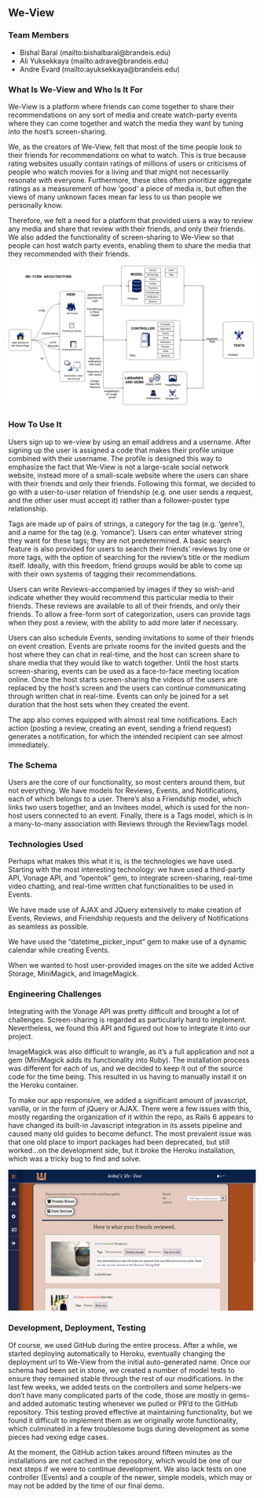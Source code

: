 ## We-View

<h3>Team Members </h3>
<ul>
   <li>Bishal Baral   (mailto:bishalbaral@brandeis.edu)</li>
   <li>Ali Yuksekkaya (mailto:adrave@brandeis.edu)</li>
   <li>Andre Evard    (mailto:ayuksekkaya@brandeis.edu)</li>
</ul>

<h3> What Is We-View and Who Is It For</h3>
<p>We-View is a platform where friends can come together to share their recommendations on any sort of media and create watch-party events where they can come together and watch the media they want by tuning into the host’s screen-sharing.</p>
<p>We, as the creators of We-View, felt that most of the time people look to their friends for recommendations on what to watch. This is true because rating websites usually contain ratings of millions of users or criticisms of people who watch movies for a living and that might not necessarily resonate with everyone. Furthermore, these sites often prioritize aggregate ratings as a measurement of how ‘good’ a piece of media is, but often the views of many unknown faces mean far less to us than people we personally know.</p> 
<p>Therefore, we felt a need for a platform that provided users a way to review any media and share that review with their friends, and only their friends. We also added the functionality of screen-sharing to We-View so that people can host watch party events, enabling them to share the media that they recommended with their friends.</p>

![Architecture](weview-architecture.png)


    
<h3> How To Use It</h3>

<p>   Users sign up to we-view by using an email address and a username. After signing up the user is assigned a code that makes their profile unique combined with their username. The profile is designed this way to emphasize the fact that We-View is not a large-scale social network website, instead more of a small-scale website where the users can share with their friends and only their friends. Following this format, we decided to go with a user-to-user relation of friendship (e.g. one user sends a request, and the other user must accept it) rather than a follower-poster type relationship.</p> 
<p>   Tags are made up of pairs of strings, a category for the tag (e.g. ‘genre’), and a name for the tag (e.g. ‘romance’). Users can enter whatever string they want for these tags; they are not predetermined. A basic search feature is also provided for users to search their friends’ reviews by one or more tags, with the option of searching for the review’s title or the medium itself. Ideally, with this freedom, friend groups would be able to come up with their own systems of tagging their recommendations.</p>
<p>   Users can write Reviews-accompanied by images if they so wish-and indicate whether they would recommend this particular media to their friends. These reviews are available to all of their friends, and only their friends. To allow a free-form sort of categorization, users can provide tags when they post a review, with the ability to add more later if necessary.</p> 
<p>   Users can also schedule Events, sending invitations to some of their friends on event creation. Events are private rooms for the invited guests and the host where they can chat in real-time, and the host can screen share to share media that they would like to watch together. Until the host starts screen-sharing, events can be used as a face-to-face meeting location online. Once the host starts screen-sharing the videos of the users are replaced by the host’s screen and the users can continue communicating through written chat in real-time. Events can only be joined for a set duration that the host sets when they created the event.<p>
<p>   The app also comes equipped with almost real time notifications. Each action (posting a review, creating an event, sending a friend request) generates a notification, for which the intended recipient can see almost immediately.</p> 

<h3> The Schema </h3>

<p> Users are the core of our functionality, so most centers around them, but not everything. We have models for Reviews, Events, and Notifications, each of which belongs to a user. There’s also a Friendship model, which links two users together, and an Invitees model, which is used for the non-host users connected to an event. Finally, there is a Tags model, which is in a many-to-many association with Reviews through the ReviewTags model.</p>

<h3>Technologies Used</h3>

<p>Perhaps what makes this what it is, is the technologies we have used. Starting with the most interesting technology: we have used a third-party API, Vonage API, and “opentok” gem, to integrate screen-sharing, real-time video chatting, and real-time written chat functionalities to be used in Events.</p>
<p>We have made use of AJAX and JQuery extensively to make creation of Events, Reviews, and Friendship requests and the delivery of Notifications as seamless as possible.
<p>We have used the “datetime_picker_input” gem to make use of a dynamic calendar while creating Events.</p>
<p>When we wanted to host user-provided images on the site we added Active Storage, MiniMagick, and ImageMagick.</p>

<h3>Engineering Challenges</h3>

<p>Integrating with the Vonage API was pretty difficult and brought a lot of challenges. Screen-sharing is regarded as particularly hard to implement. Nevertheless, we found this API and figured out how to integrate it into our project.</p>
<p>ImageMagick was also difficult to wrangle, as it’s a full application and not a gem (MiniMagick adds its functionality into Ruby). The installation process was different for each of us, and we decided to keep it out of the source code for the time being. This resulted in us having to manually install it on the Heroku container.</p>
<p>To make our app responsive, we added a significant amount of javascript, vanilla, or in the form of jQuery or AJAX. There were a few issues with this, mostly regarding the organization of it within the repo, as Rails 6 appears to have changed its built-in Javascript integration in its assets pipeline and caused many old guides to become defunct. The most prevalent issue was that one old place to import packages had been deprecated, but still worked...on the development side, but it broke the Heroku installation, which was a tricky bug to find and solve.</p>

![Home Page](home-page.png)

<h3>Development, Deployment, Testing</h3>

<p>Of course, we used GitHub during the entire process. After a while, we started deploying automatically to Heroku, eventually changing the deployment url to We-View from the initial auto-generated name. Once our schema had been set in stone, we created a number of model tests to ensure they remained stable through the rest of our modifications. In the last few weeks, we added tests on the controllers and some helpers-we don’t have many complicated parts of the code, those are mostly in gems-and added automatic testing whenever we pulled or PR’d to the GitHub repository. This testing proved effective at maintaining functionality, but we found it difficult to implement them as we originally wrote functionality, which culminated in a few troublesome bugs during development as some pieces had vexing edge cases.</p>
<p>At the moment, the GitHub action takes around fifteen minutes as the installations are not cached in the repository, which would be one of our next steps if we were to continue development. We also lack tests on one controller (Events) and a couple of the newer, simple models, which may or may not be added by the time of our final demo.</p>
